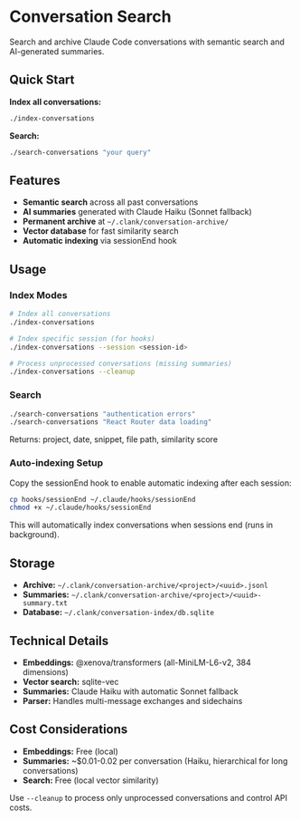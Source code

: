 # Conversation Search

Search and archive Claude Code conversations with semantic search and AI-generated summaries.

## Quick Start

**Index all conversations:**
```bash
./index-conversations
```

**Search:**
```bash
./search-conversations "your query"
```

## Features

- **Semantic search** across all past conversations
- **AI summaries** generated with Claude Haiku (Sonnet fallback)
- **Permanent archive** at `~/.clank/conversation-archive/`
- **Vector database** for fast similarity search
- **Automatic indexing** via sessionEnd hook

## Usage

### Index Modes

```bash
# Index all conversations
./index-conversations

# Index specific session (for hooks)
./index-conversations --session <session-id>

# Process unprocessed conversations (missing summaries)
./index-conversations --cleanup
```

### Search

```bash
./search-conversations "authentication errors"
./search-conversations "React Router data loading"
```

Returns: project, date, snippet, file path, similarity score

### Auto-indexing Setup

Copy the sessionEnd hook to enable automatic indexing after each session:

```bash
cp hooks/sessionEnd ~/.claude/hooks/sessionEnd
chmod +x ~/.claude/hooks/sessionEnd
```

This will automatically index conversations when sessions end (runs in background).

## Storage

- **Archive:** `~/.clank/conversation-archive/<project>/<uuid>.jsonl`
- **Summaries:** `~/.clank/conversation-archive/<project>/<uuid>-summary.txt`
- **Database:** `~/.clank/conversation-index/db.sqlite`

## Technical Details

- **Embeddings:** @xenova/transformers (all-MiniLM-L6-v2, 384 dimensions)
- **Vector search:** sqlite-vec
- **Summaries:** Claude Haiku with automatic Sonnet fallback
- **Parser:** Handles multi-message exchanges and sidechains

## Cost Considerations

- **Embeddings:** Free (local)
- **Summaries:** ~$0.01-0.02 per conversation (Haiku, hierarchical for long conversations)
- **Search:** Free (local vector similarity)

Use `--cleanup` to process only unprocessed conversations and control API costs.
